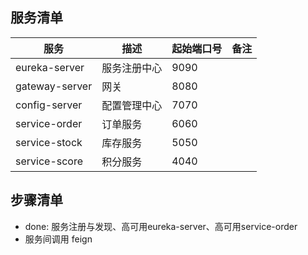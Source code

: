 ## 服务清单
| 服务 | 描述 | 起始端口号 | 备注 |
| ---- | ---------- | ---- | ---- |
| eureka-server | 服务注册中心 | 9090 |  |
| gateway-server | 网关 | 8080 |  |
| config-server | 配置管理中心 | 7070 |  |
| service-order | 订单服务 | 6060 |  |
| service-stock | 库存服务 | 5050 |  |
| service-score | 积分服务 | 4040 |  |

## 步骤清单

- done: 服务注册与发现、高可用eureka-server、高可用service-order
- 服务间调用 feign
